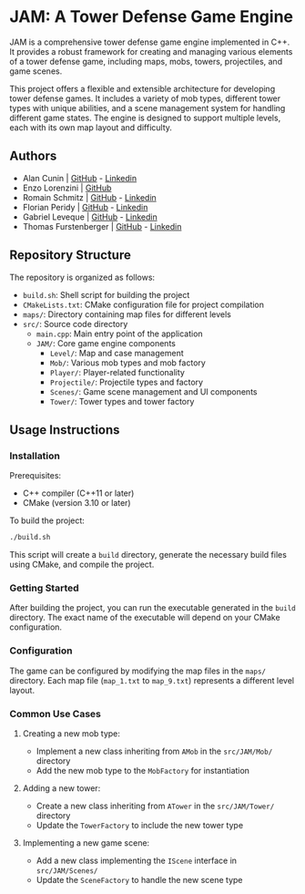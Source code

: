 # JAM: A Tower Defense Game Engine

JAM is a comprehensive tower defense game engine implemented in C++. It provides a robust framework for creating and managing various elements of a tower defense game, including maps, mobs, towers, projectiles, and game scenes.

This project offers a flexible and extensible architecture for developing tower defense games. It includes a variety of mob types, different tower types with unique abilities, and a scene management system for handling different game states. The engine is designed to support multiple levels, each with its own map layout and difficulty.

## Authors

- Alan Cunin | [GitHub](https://github.com/Azurioh) - [Linkedin](https://www.linkedin.com/in/alancunin/)
- Enzo Lorenzini | [GitHub](https://github.com/Enzolorenzini)
- Romain Schmitz | [GitHub](https://github.com/r-schmitz11) - [Linkedin](https://www.linkedin.com/in/romain-schmitz-a4a4a7251/)
- Florian Peridy | [GitHub](https://github.com/Florianperidy) - [Linkedin](https://www.linkedin.com/in/florian-peridy/)
- Gabriel Leveque | [GitHub](https://github.com/gabrielleveque) - [Linkedin](https://www.linkedin.com/in/gabriel-leveque2/)
- Thomas Furstenberger | [GitHub](https://github.com/Thomas-furstenberger) - [Linkedin](https://www.linkedin.com/in/thomas-furstenberger/)

## Repository Structure

The repository is organized as follows:

- `build.sh`: Shell script for building the project
- `CMakeLists.txt`: CMake configuration file for project compilation
- `maps/`: Directory containing map files for different levels
- `src/`: Source code directory
  - `main.cpp`: Main entry point of the application
  - `JAM/`: Core game engine components
    - `Level/`: Map and case management
    - `Mob/`: Various mob types and mob factory
    - `Player/`: Player-related functionality
    - `Projectile/`: Projectile types and factory
    - `Scenes/`: Game scene management and UI components
    - `Tower/`: Tower types and tower factory

## Usage Instructions

### Installation

Prerequisites:
- C++ compiler (C++11 or later)
- CMake (version 3.10 or later)

To build the project:

```bash
./build.sh
```

This script will create a `build` directory, generate the necessary build files using CMake, and compile the project.

### Getting Started

After building the project, you can run the executable generated in the `build` directory. The exact name of the executable will depend on your CMake configuration.

### Configuration

The game can be configured by modifying the map files in the `maps/` directory. Each map file (`map_1.txt` to `map_9.txt`) represents a different level layout.

### Common Use Cases

1. Creating a new mob type:
   - Implement a new class inheriting from `AMob` in the `src/JAM/Mob/` directory
   - Add the new mob type to the `MobFactory` for instantiation

2. Adding a new tower:
   - Create a new class inheriting from `ATower` in the `src/JAM/Tower/` directory
   - Update the `TowerFactory` to include the new tower type

3. Implementing a new game scene:
   - Add a new class implementing the `IScene` interface in `src/JAM/Scenes/`
   - Update the `SceneFactory` to handle the new scene type
